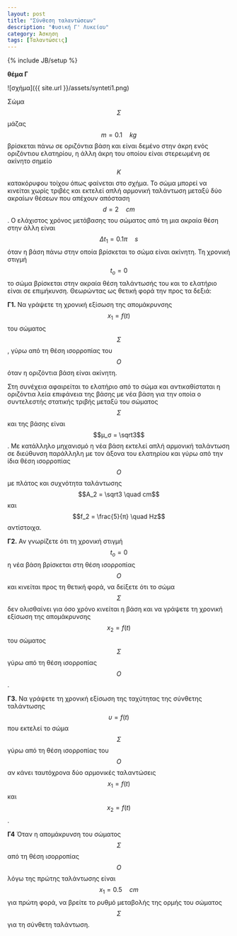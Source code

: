```yaml
---
layout: post
title: "Σύνθεση ταλαντώσεων"
description: "Φυσική Γ' Λυκείου"
category: Άσκηση
tags: [Ταλαντώσεις]
---
```

{% include JB/setup %}




**θέμα Γ**


![σχήμα]({{ site.url }}/assets/synteti1.png) 


Σώμα $$Σ$$ μάζας $$m = 0.1 \quad kg$$ βρίσκεται πάνω σε οριζόντια βάση και είναι δεμένο στην άκρη
ενός οριζόντιου ελατηρίου, η άλλη άκρη του οποίου είναι στερεωμένη σε ακίνητο σημείo $$K$$ κατακόρυφου τοίχου όπως
φαίνεται στο σχήμα. Το σώμα μπορεί να κινείται χωρίς τριβές και εκτελεί απλή αρμονική
ταλάντωση μεταξύ δύο ακραίων θέσεων που απέχουν απόσταση $$d = 2 \quad cm$$. Ο ελάχιστος χρόνος μετάβασης 
του σώματος από τη μια ακραία θέση στην άλλη είναι $$Δt_1 = 0.1π \quad s$$ όταν η βάση πάνω στην οποία
βρίσκεται το σώμα είναι ακίνητη. Τη χρονική στιγμή $$t_o = 0$$ το σώμα βρίσκεται στην ακραία
θέση ταλάντωσής του και το ελατήριο είναι σε επιμήκυνση. Θεωρώντας ως θετική φορά την προς τα δεξιά:


**Γ1.** Να γράψετε τη χρονική εξίσωση της απομάκρυνσης $$x_1 = f(t)$$ του σώματος $$Σ$$, γύρω από τη θέση ισορροπίας 
του $$Ο$$ όταν η οριζόντια βάση είναι ακίνητη. 

Στη συνέχεια αφαιρείται το ελατήριο από το σώμα και αντικαθίσταται η οριζόντια λεία επιφάνεια
της βάσης με νέα βάση για την οποία ο συντελεστής στατικής τριβής μεταξύ του σώματος $$Σ$$ 
και της βάσης είναι $$μ_σ = \sqrt3$$. Με κατάλληλο μηχανισμό η νέα βάση εκτελεί απλή αρμονική ταλάντωση σε διεύθυνση παράλληλη με τον 
άξονα του ελατηρίου και γύρω από την ίδια θέση ισορροπίας $$Ο$$ με πλάτος και συχνότητα 
ταλάντωσης $$Α_2 = \sqrt3 \quad cm$$ και $$f_2 = \frac{5}{π} \quad Hz$$ αντίστοιχα. 
  

**Γ2.** Αν γνωρίζετε ότι τη χρονική στιγμή $$t_o = 0$$ η νέα βάση βρίσκεται στη θέση ισορροπίας $$Ο$$
και κινείται προς τη θετική φορά, να δείξετε ότι το σώμα $$Σ$$ δεν ολισθαίνει για όσο χρόνο 
κινείται η βάση και να γράψετε τη χρονική εξίσωση της
απομάκρυνσης $$x_2 = f(t)$$ του σώματος $$Σ$$ γύρω από τη θέση ισορροπίας $$Ο$$.

**Γ3.** Να γράψετε τη χρονική εξίσωση της ταχύτητας της σύνθετης ταλάντωσης $$υ = f(t)$$ που 
εκτελεί το σώμα $$Σ$$ γύρω από τη θέση ισορροπίας του $$Ο$$ αν κάνει ταυτόχρονα δύο αρμονικές 
ταλαντώσεις $$x_1 = f(t)$$ και $$x_2 = f(t)$$.


**Γ4** Όταν η απομάκρυνση του σώματος $$Σ$$ από τη θέση ισορροπίας $$Ο$$ λόγω
της πρώτης ταλάντωσης είναι $$x_1 = 0.5 \quad cm$$ για πρώτη φορά, να βρείτε το ρυθμό μεταβολής της ορμής του σώματος
$$Σ$$ για τη σύνθετη ταλάντωση. 

